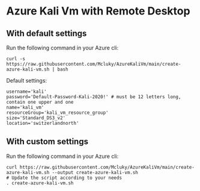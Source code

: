# Azure Kali Vm with Remote Desktop

## With default settings
Run the following command in your Azure cli:
```
curl -s https://raw.githubusercontent.com/Mcluky/AzureKaliVm/main/create-azure-kali-vm.sh | bash
```
Default settings:
```
username='kali'
password='Default-Password-Kali-2020!' # must be 12 letters long, contain one upper and one
name='kali_vm'
resourceGroup='kali_vm_resource_group'
size='Standard_DS3_v2'
location='switzerlandnorth'
```

## With custom settings
Run the following command in your Azure cli:
```
curl https://raw.githubusercontent.com/Mcluky/AzureKaliVm/main/create-azure-kali-vm.sh --output create-azure-kali-vm.sh
# Update the script according to your needs
. create-azure-kali-vm.sh
```
